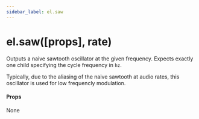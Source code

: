 ```yaml
---
sidebar_label: el.saw
---
```


# el.saw([props], rate)

Outputs a naive sawtooth oscillator at the given frequency. Expects exactly one child
specifying the cycle frequency in `hz`.

Typically, due to the aliasing of the naive sawtooth at audio rates, this oscillator
is used for low frequencly modulation.

#### Props

None

